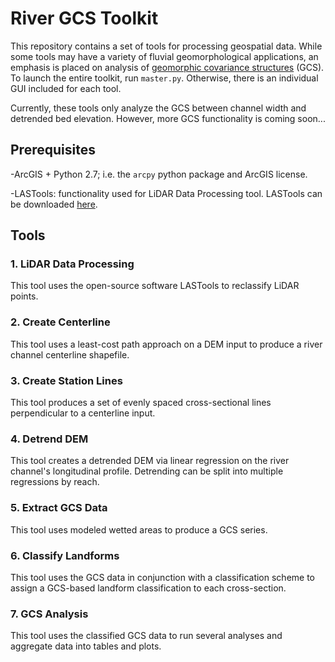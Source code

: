 # River GCS Toolkit

This repository contains a set of tools for processing geospatial data. While some tools may have a variety of fluvial geomorphological applications, an emphasis is placed on analysis of [geomorphic covariance structures](http://pasternack.ucdavis.edu/research/projects/geomorphic-covariance-structures/) (GCS). To launch the entire toolkit, run `master.py`. Otherwise, there is an individual GUI included for each tool.

Currently, these tools only analyze the GCS between channel width and detrended bed elevation. However, more GCS functionality is coming soon...

## Prerequisites

-ArcGIS + Python 2.7; i.e. the `arcpy` python package and ArcGIS license.

-LASTools: functionality used for LiDAR Data Processing tool. LASTools can be downloaded [here](https://rapidlasso.com/lastools/).

## Tools

### 1. LiDAR Data Processing

This tool uses the open-source software LASTools to reclassify LiDAR points.

### 2. Create Centerline

This tool uses a least-cost path approach on a DEM input to produce a river channel centerline shapefile.

### 3. Create Station Lines

This tool produces a set of evenly spaced cross-sectional lines perpendicular to a centerline input.

### 4. Detrend DEM

This tool creates a detrended DEM via linear regression on the river channel's longitudinal profile. Detrending can be split into multiple regressions by reach.

### 5. Extract GCS Data

This tool uses modeled wetted areas to produce a GCS series.

### 6. Classify Landforms

This tool uses the GCS data in conjunction with a classification scheme to assign a GCS-based landform classification to each cross-section.

### 7. GCS Analysis

This tool uses the classified GCS data to run several analyses and aggregate data into tables and plots.